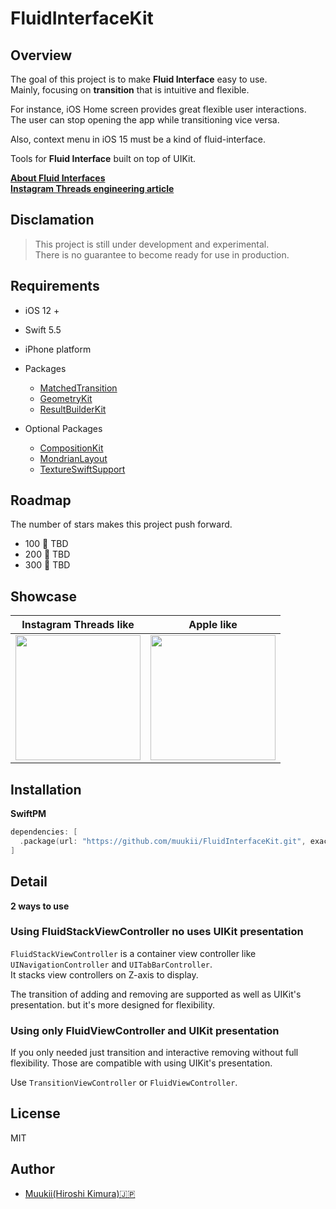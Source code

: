 # FluidInterfaceKit

## Overview

The goal of this project is to make **Fluid Interface** easy to use.  
Mainly, focusing on **transition** that is intuitive and flexible.

For instance, iOS Home screen provides great flexible user interactions.  
The user can stop opening the app while transitioning vice versa.

Also, context menu in iOS 15 must be a kind of fluid-interface.

Tools for **Fluid Interface** built on top of UIKit.

**[About Fluid Interfaces](https://medium.com/@nathangitter/building-fluid-interfaces-ios-swift-9732bb934bf5)**  
**[Instagram Threads engineering article](https://about.instagram.com/blog/engineering/on-building-a-fluid-user-interface)**

## Disclamation

> This project is still under development and experimental.  
There is no guarantee to become ready for use in production.

## Requirements

- iOS 12 +
- Swift 5.5
- iPhone platform
- Packages
  - [MatchedTransition](https://github.com/muukii/MatchedTransition)
  - [GeometryKit](https://github.com/muukii/GeometryKit)
  - [ResultBuilderKit](https://github.com/muukii/ResultBuilderKit.git)

- Optional Packages
  - [CompositionKit](https://github.com/muukii/CompositionKit)
  - [MondrianLayout](https://github.com/muukii/MondrianLayout)
  - [TextureSwiftSupport](https://github.com/TextureCommunity/TextureSwiftSupport)

## Roadmap

The number of stars makes this project push forward.

- 100 🌟 TBD
- 200 🌟 TBD
- 300 🌟 TBD

## Showcase

|Instagram Threads like | Apple like |
|---|---|
|<img width=200px src=https://user-images.githubusercontent.com/1888355/147848629-031e1c5c-0c52-4674-8d9a-dad034b6e87f.gif />| <img width=200px src=https://user-images.githubusercontent.com/1888355/147852736-9e926a14-d30f-40ad-9733-c92546d4f8b6.gif /> |

## Installation

**SwiftPM**

```swift
dependencies: [
  .package(url: "https://github.com/muukii/FluidInterfaceKit.git", exact: "<VERSION>")
]
```

## Detail

**2 ways to use**

### Using FluidStackViewController no uses UIKit presentation

`FluidStackViewController` is a container view controller like `UINavigationController` and `UITabBarController`.  
It stacks view controllers on Z-axis to display. 

The transition of adding and removing are supported as well as UIKit's presentation. but it's more designed for flexibility.

### Using only FluidViewController and UIKit presentation

If you only needed just transition and interactive removing without full flexibility.
Those are compatible with using UIKit's presentation.

Use `TransitionViewController` or `FluidViewController`.

## License

MIT

## Author

- [Muukii(Hiroshi Kimura)🇯🇵 ](https://twitter.com/muukii_app)
